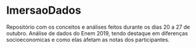 # ImersaoDados

Repositório com os conceitos e análises feitos durante os dias 20 a 27 de outubro. 
Análise de dados do Enem 2019, tendo destaque em diferenças socioeconomicas e como elas afetam as notas dos participantes.
